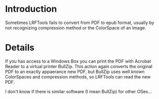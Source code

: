 # Introduction #

Sometimes LRFTools fails to convert from PDF to epub format, usually by not recognizing compression method or the ColorSpace of an Image.


# Details #

If you has access to a Windows Box you can print the PDF with Acrobat Reader to a virtual printer BullZip. This action again converts the original PDF to an exactly appaerance new PDF, but BullZip uses well known ColorSpaces and compression methods, so LRFTools can read  the new PDF.

I don't know if there is similar software (I mean BullZip) for other OSes...